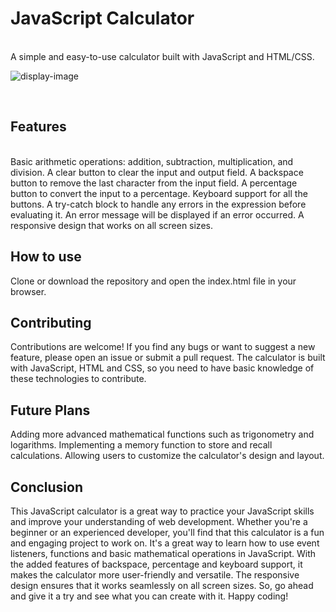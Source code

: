 <h1>JavaScript Calculator</h1><br>
A simple and easy-to-use calculator built with JavaScript and HTML/CSS.

![display-image](https://user-images.githubusercontent.com/86278623/214121433-b51f6e8f-03ec-40f5-b336-721e37445a0a.png)

<br>

<h2>Features</h2>
<br>
Basic arithmetic operations: addition, subtraction, multiplication, and division.
A clear button to clear the input and output field.
A backspace button to remove the last character from the input field.
A percentage button to convert the input to a percentage.
Keyboard support for all the buttons.
A try-catch block to handle any errors in the expression before evaluating it.
An error message will be displayed if an error occurred.
A responsive design that works on all screen sizes.
<br>
<h2>How to use</h2>
Clone or download the repository and open the index.html file in your browser.
<br>
<h2>Contributing</h2>
Contributions are welcome! If you find any bugs or want to suggest a new feature, please open an issue or submit a pull request.
The calculator is built with JavaScript, HTML and CSS, so you need to have basic knowledge of these technologies to contribute.
<br>
<h2>Future Plans</h2>
Adding more advanced mathematical functions such as trigonometry and logarithms.
Implementing a memory function to store and recall calculations.
Allowing users to customize the calculator's design and layout.

<br>
<h2>Conclusion</h2>
This JavaScript calculator is a great way to practice your JavaScript skills and improve your understanding of web development. Whether you're a beginner or an experienced developer, you'll find that this calculator is a fun and engaging project to work on. It's a great way to learn how to use event listeners, functions and basic mathematical operations in JavaScript. With the added features of backspace, percentage and keyboard support, it makes the calculator more user-friendly and versatile. The responsive design ensures that it works seamlessly on all screen sizes. So, go ahead and give it a try and see what you can create with it. Happy coding!
